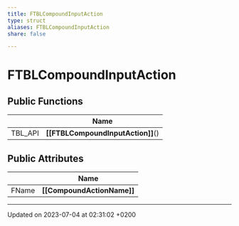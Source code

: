 ```yaml
---
title: FTBLCompoundInputAction
type: struct
aliases: FTBLCompoundInputAction
share: false

---
```


# FTBLCompoundInputAction





## Public Functions

|                | Name           |
| -------------- | -------------- |
| TBL_API | **[[FTBLCompoundInputAction]]**() |

## Public Attributes

|                | Name           |
| -------------- | -------------- |
| FName | **[[CompoundActionName]]**  |

-------------------------------

Updated on 2023-07-04 at 02:31:02 +0200